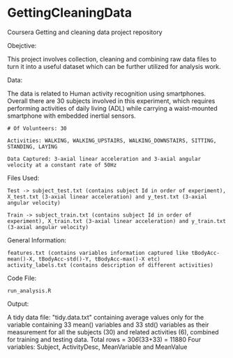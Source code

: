 GettingCleaningData
===================

Coursera Getting and cleaning data project repository

Obejctive: 

  This project involves collection, cleaning and combining raw data files to turn it into a useful dataset which can be further utilized for analysis work.

Data: 

  The data is related to Human activity recognition using smartphones. Overall there are 30 subjects involved in this experiment, which requires performing activities of daily living (ADL) while carrying a waist-mounted smartphone with embedded inertial sensors.
   
    # Of Volunteers: 30
    
    Activities: WALKING, WALKING_UPSTAIRS, WALKING_DOWNSTAIRS, SITTING, STANDING, LAYING
    
    Data Captured: 3-axial linear acceleration and 3-axial angular velocity at a constant rate of 50Hz

Files Used:
  
  
    Test -> subject_test.txt (contains subject Id in order of experiment), X_test.txt (3-axial linear acceleration) and y_test.txt (3-axial angular velocity)
  
    Train -> subject_train.txt (contains subject Id in order of experiment), X_train.txt (3-axial linear acceleration) and y_train.txt (3-axial angular velocity)
  
  General Information:
  
    features.txt (contains variables information captured like tBodyAcc-mean()-X, tBodyAcc-std()-Y, tBodyAcc-max()-X etc)
    activity_labels.txt (contains description of different activities)

  Code File:

    run_analysis.R

Output: 

A tidy data file: "tidy.data.txt" containing average values only for the variable containing 33 mean() variables and 33 std() variables as their measurement for all the subjects (30) and related activities (6), combined for training and testing data.
    Total rows = 30*6*(33+33) = 11880
    Four variables: Subject, ActivityDesc, MeanVariable and MeanValue
